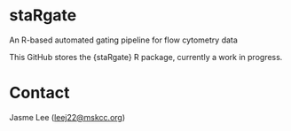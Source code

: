 # staRgate
An R-based automated gating pipeline for flow cytometry data

This GitHub stores the {staRgate} R package, currently a work in progress.

# Contact
Jasme Lee (leej22@mskcc.org)

